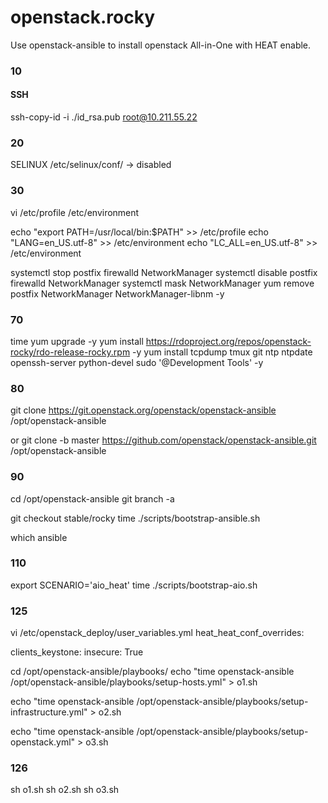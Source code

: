 # openstack.rocky

Use openstack-ansible to install openstack All-in-One with HEAT enable.

### 10
#### SSH 
ssh-copy-id -i ./id_rsa.pub root@10.211.55.22

### 20
SELINUX
/etc/selinux/conf/  -> disabled

### 30
vi /etc/profile
/etc/environment

echo "export PATH=/usr/local/bin:$PATH" >> /etc/profile
echo "LANG=en_US.utf-8" >> /etc/environment
echo "LC_ALL=en_US.utf-8" >> /etc/environment

systemctl stop postfix firewalld NetworkManager
systemctl disable postfix firewalld NetworkManager
systemctl mask NetworkManager
yum remove postfix NetworkManager NetworkManager-libnm -y


### 70
time yum upgrade -y
yum install https://rdoproject.org/repos/openstack-rocky/rdo-release-rocky.rpm -y
yum install tcpdump tmux git ntp ntpdate openssh-server python-devel sudo '@Development Tools' -y

### 80
git clone https://git.openstack.org/openstack/openstack-ansible /opt/openstack-ansible

or
git clone -b master https://github.com/openstack/openstack-ansible.git /opt/openstack-ansible

### 90
cd /opt/openstack-ansible
git branch -a

git checkout stable/rocky
time ./scripts/bootstrap-ansible.sh

which ansible

### 110

export SCENARIO='aio_heat'
time ./scripts/bootstrap-aio.sh


### 125
vi /etc/openstack_deploy/user_variables.yml
heat_heat_conf_overrides:

 clients_keystone:
  insecure: True

cd /opt/openstack-ansible/playbooks/
echo "time openstack-ansible /opt/openstack-ansible/playbooks/setup-hosts.yml" > o1.sh

echo "time openstack-ansible /opt/openstack-ansible/playbooks/setup-infrastructure.yml" > o2.sh

echo "time openstack-ansible /opt/openstack-ansible/playbooks/setup-openstack.yml" > o3.sh


### 126

sh o1.sh
sh o2.sh
sh o3.sh
